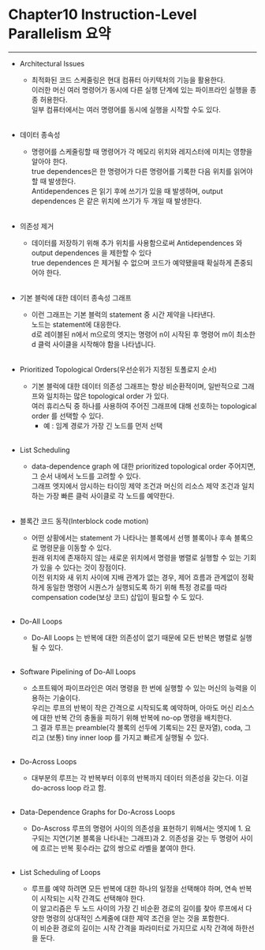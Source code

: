 # Chapter10 Instruction-Level Parallelism 요약 

--------------------------------------------
* Architectural Issues
  * 최적화된 코드 스케줄링은 현대 컴퓨터 아키텍처의 기능을 활용한다.<br/>
  이러한 머신 여러 명령어가 동시에 다른 실행 단계에 있는 파이프라인 실행을 종종 허용한다.<br/>
  일부 컴퓨터에서는 여러 명령어를 동시에 실행을 시작할 수도 있다.<br/><br/>

* 데이터 종속성
  * 명령어를 스케줄링할 때 명령어가 각 메모리 위치와 레지스터에 미치는 영향을 알아야 한다.<br/>
  true dependences은 한 명령어가 다른 명령어를 기록한 다음 위치를 읽어야 할 때 발생한다.<br/>
  Antidependences 은 읽기 후에 쓰기가 있을 때 발생하며, output dependences 은  같은 위치에 쓰기가 두 개일 때 발생한다.<br/><br/>

* 의존성 제거
  * 데이터를 저장하기 위해 추가 위치를 사용함으로써 Antidependences 와 output dependences 을 제한할 수 있다<br/>
  true dependences 은 제거될 수 없으며 코드가 예약됐을때 확실하게 존중되어야 한다.<br/><br/>

* 기본 블럭에 대한 데이터 종속성 그래프
  * 이런 그래프는 기본 블럭의 statement 중 시간 제약을 나타낸다.<br/>
  노드는 statement에 대응한다.<br/>
  d로 레이블된 n에서 m으로의 엣지는 명령어 n이 시작된 후 명령어 m이 최소한 d 클럭 사이클을 시작해야 함을 나타냅니다.<br/><br/>
  
* Prioritized Topological Orders(우선순위가 지정된 토폴로지 순서)
  * 기본 블럭에 대한 데이터 의존성 그래프는 항상 비순환적이며, 일반적으로 그래프와 일치하는 많은 topological order 가 있다.<br/>
  여러 휴리스틱 중 하나를 사용하여 주어진 그래프에 대해 선호하는 topological order 를 선택할 수 있다. 
    * 예 : 임계 경로가 가장 긴 노드를 먼저 선택<br/><br/>
  
* List Scheduling 
  * data-dependence graph 에 대한 prioritized topological order 주어지면, 그 순서 내에서 노드를 고려할 수 있다.<br/>
  그래프 엣지에서 암시하는 타이밍 제약 조건과 머신의 리소스 제약 조건과 일치하는 가장 빠른 클럭 사이클로 각 노드를 예약한다.  <br/><br/>

* 블록간 코드 동작(Interblock code motion)
  * 어떤 상황에서는 statement 가 나타나는 블록에서 선행 블록이나 후속 블록으로 명령문을 이동할 수 있다.<br/>
  원래 위치에 존재하지 않는 새로운 위치에서 명령을 병렬로 실행할 수 있는 기회가 있을 수 있다는 것이 장점이다.<br/>
  이전 위치와 새 위치 사이에 지배 관계가 없는 경우, 제어 흐름과 관계없이 정확하게 동일한 명령어 시퀀스가 실행되도록 하기 위해 특정 경로를 따라 compensation code(보상 코드) 삽입이 필요할 수 도 있다.<br/><br/>

* Do-All Loops
  * Do-All Loops 는 반복에 대한 의존성이 없기 때문에 모든 반복은 병렬로 실행될 수 있다.<br/><br/>

* Software Pipelining of Do-All Loops
  * 소프트웨어 파이프라인은 여러 명령을 한 번에 실행할 수 있는 머신의 능력을 이용하는 기술이다.<br/>
  우리는 루프의 반복이 작은 간격으로 시작되도록 예약하며, 아마도 머신 리소스에 대한 반복 간의 충돌을 피하기 위해 반복에 no-op 명령을 배치한다.<br/>
  그 결과 루프는 preamble(각 블록의 선두에 기록되는 2진 문자열), coda, 그리고 (보통) tiny inner loop 를 가지고 빠르게 실행될 수 있다.<br/><br/>

* Do-Across Loops
  * 대부분의 루프는 각 반복부터 이후의 반복까지 데이터 의존성을 갖는다. 이걸 do-across loop 라고 함.<br/><br/>

* Data-Dependence Graphs for Do-Across Loops
  * Do-Ascross 루프의 명령어 사이의 의존성을 표현하기 위해서는 엣지에 1. 요구되는 지연(기본 블록을 나타내는 그래프)과 2. 의존성을 갖는 두 명령어 사이에 흐르는 반복 횟수라는 값의 쌍으로 라벨을 붙여야 한다.<br/><br/>

* List Scheduling of Loops
  * 루프를 예약 하려면 모든 반복에 대한 하나의 일정을 선택해야 하며, 연속 반복이 시작되는 시작 간격도 선택해야 한다.<br/>
  이 알고리즘은 두 노드 사이의 가장 긴 비순환 경로의 길이를 찾아 루프에서 다양한 명령의 상대적인 스케줄에 대한 제약 조건을 얻는 것을 포함한다.<br/>
  이 비순환 경로의 길이는 시작 간격을 파라미터로 가지므로 시작 간격에 하한선을 둔다. <br/><br/>